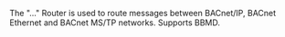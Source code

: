The "..." Router is used to route messages between BACnet/IP, BACnet Ethernet and BACnet MS/TP networks. Supports BBMD.
